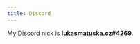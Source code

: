 ```yaml
---
title: Discord
---
```


My Discord nick is [**lukasmatuska.cz#4269**](https://discordapp.com/users/304262449627136000).
